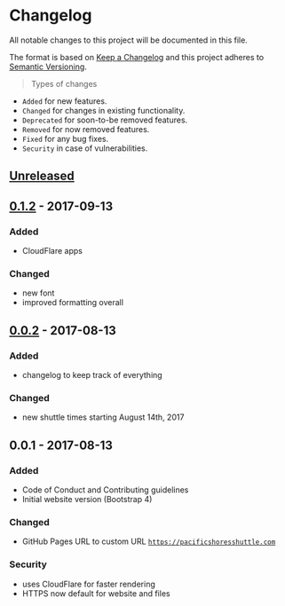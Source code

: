 # Changelog

All notable changes to this project will be documented in this file.

The format is based on [Keep a Changelog](http://keepachangelog.com) and this project adheres to [Semantic Versioning](http://semver.org).

> Types of changes

- `Added` for new features.
- `Changed` for changes in existing functionality.
- `Deprecated` for soon-to-be removed features.
- `Removed` for now removed features.
- `Fixed` for any bug fixes.
- `Security` in case of vulnerabilities.

## [Unreleased](https://github.com/fvcproductions/pacific-shores-shuttle/compare/v1.0.0...HEAD)

## [0.1.2](https://github.com/fvcproductions/pacific-shores-shuttle/compare/v0.0.2...v1.0.0) - 2017-09-13

### Added

- CloudFlare apps

### Changed

- new font
- improved formatting overall

## [0.0.2](https://github.com/fvcproductions/pacific-shores-shuttle/compare/v0.0.1...v0.0.2) - 2017-08-13

### Added

- changelog to keep track of everything

### Changed

- new shuttle times starting August 14th, 2017

## 0.0.1 - 2017-08-13

### Added

- Code of Conduct and Contributing guidelines
- Initial website version (Bootstrap 4)

### Changed

- GitHub Pages URL to custom URL [`https://pacificshoresshuttle.com`](https://pacificshoresshuttle.com)

### Security

- uses CloudFlare for faster rendering
- HTTPS now default for website and files